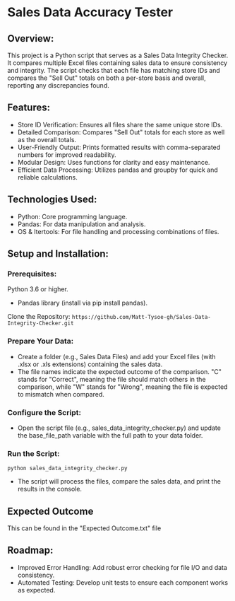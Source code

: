 # Sales Data Accuracy Tester
## Overview:
This project is a Python script that serves as a Sales Data Integrity Checker. It compares multiple Excel files containing sales data to ensure consistency and integrity. The script checks that each file has matching store IDs and compares the "Sell Out" totals on both a per-store basis and overall, reporting any discrepancies found.

## Features:
- Store ID Verification: Ensures all files share the same unique store IDs.
- Detailed Comparison: Compares "Sell Out" totals for each store as well as the overall totals.
- User-Friendly Output: Prints formatted results with comma-separated numbers for improved readability.
- Modular Design: Uses functions for clarity and easy maintenance.
- Efficient Data Processing: Utilizes pandas and groupby for quick and reliable calculations.

## Technologies Used:
- Python: Core programming language.
- Pandas: For data manipulation and analysis.
- OS & Itertools: For file handling and processing combinations of files.

## Setup and Installation:
### Prerequisites:

Python 3.6 or higher.
- Pandas library (install via pip install pandas).

Clone the Repository:
```https://github.com/Matt-Tysoe-gh/Sales-Data-Integrity-Checker.git```

### Prepare Your Data:

- Create a folder (e.g., Sales Data Files) and add your Excel files (with .xlsx or .xls extensions) containing the sales data.
- The file names indicate the expected outcome of the comparison. "C" stands for "Correct", meaning the file should match others in the comparison, while "W" stands for "Wrong", meaning the file is expected to mismatch when compared.

### Configure the Script:

- Open the script file (e.g., sales_data_integrity_checker.py) and update the base_file_path variable with the full path to your data folder.

### Run the Script:
```
python sales_data_integrity_checker.py
```
- The script will process the files, compare the sales data, and print the results in the console.

## Expected Outcome

This can be found in the "Expected Outcome.txt" file

## Roadmap:
- Improved Error Handling: Add robust error checking for file I/O and data consistency.
- Automated Testing: Develop unit tests to ensure each component works as expected.
